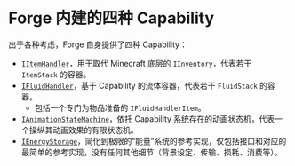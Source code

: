 # Forge 内建的四种 Capability

出于各种考虑，Forge 自身提供了四种 Capability：

  - [`IItemHandler`](item.m)，用于取代 Minecraft 底层的 `IInventory`，代表若干 `ItemStack` 的容器。
  - [`IFluidHandler`](fluid.md)，基于 Capability 的流体容器，<!-- 取代旧版 Forge 中的 IFluidContainerItem 等一系列接口，-->代表若干 `FluidStack` 的容器。
    - 包括一个专门为物品准备的 `IFluidHandlerItem`。
  - [`IAnimationStateMachine`](animation.md)，依托 Capability 系统存在的动画状态机，代表一个操纵其动画效果的有限状态机。
  - [`IEnergyStorage`](energy.md)，简化到极限的“能量”系统的参考实现，仅包括接口和对应的最简单的参考实现，没有任何其他细节（背景设定、传输、损耗、消费等）。
